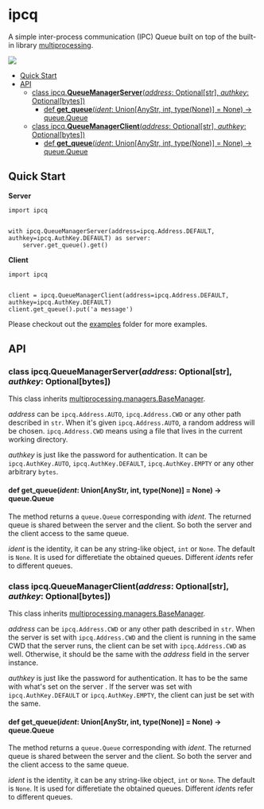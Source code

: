# ipcq

A simple inter-process communication (IPC) Queue built on top of the built-in library [multiprocessing](https://docs.python.org/3/library/multiprocessing.html).

![](examples/showcase.gif)

* [Quick Start](#quick-start)
* [API](#api)
    + [class ipcq.**QueueManagerServer**(*address*: Optional[str], *authkey*: Optional[bytes])](#class-ipcqqueuemanagerserveraddress-optionalstr-authkey-optionalbytes)
        - [def **get_queue**(*ident*: Union[AnyStr, int, type(None)] = None) -> queue.Queue](#def-get_queueident-unionanystr-int-typenone--none---queuequeue)
    + [class ipcq.**QueueManagerClient**(*address*: Optional[str], *authkey*: Optional[bytes])](#class-ipcqqueuemanagerclientaddress-optionalstr-authkey-optionalbytes)
        - [def **get_queue**(*ident*: Union[AnyStr, int, type(None)] = None) -> queue.Queue](#def-get_queueident-unionanystr-int-typenone--none---queuequeue-1)

## Quick Start

**Server**

```
import ipcq


with ipcq.QueueManagerServer(address=ipcq.Address.DEFAULT, authkey=ipcq.AuthKey.DEFAULT) as server:
    server.get_queue().get()
```

**Client**

```
import ipcq


client = ipcq.QueueManagerClient(address=ipcq.Address.DEFAULT, authkey=ipcq.AuthKey.DEFAULT)
client.get_queue().put('a message')
```

Please checkout out the [examples](examples) folder for more examples.

## API

### class ipcq.**QueueManagerServer**(*address*: Optional[str], *authkey*: Optional[bytes])

This class inherits [multiprocessing.managers.BaseManager](https://docs.python.org/3/library/multiprocessing.html#multiprocessing.managers.BaseManager).

*address* can be `ipcq.Address.AUTO`, `ipcq.Address.CWD` or any other path described in `str`.
When it's given `ipcq.Address.AUTO`, a random address will be chosen.
`ipcq.Address.CWD` means using a file that lives in the current working directory.

*authkey* is just like the password for authentication. It can be `ipcq.AuthKey.AUTO`, `ipcq.AuthKey.DEFAULT`, `ipcq.AuthKey.EMPTY` or any other arbitrary `bytes`.

#### def **get_queue**(*ident*: Union[AnyStr, int, type(None)] = None) -> queue.Queue

The method returns a `queue.Queue` corresponding with *ident*.
The returned queue is shared between the server and the client.
So both the server and the client access to the same queue.

*ident* is the identity, it can be any string-like object, `int` or `None`.
The default is `None`.
It is used for differetiate the obtained queues.
Different *ident*s refer to different queues.

### class ipcq.**QueueManagerClient**(*address*: Optional[str], *authkey*: Optional[bytes])

This class inherits [multiprocessing.managers.BaseManager](https://docs.python.org/3/library/multiprocessing.html#multiprocessing.managers.BaseManager).

*address* can be `ipcq.Address.CWD` or any other path described in `str`.
When the server is set with `ipcq.Address.CWD` and the client is running in the same CWD that the server runs, the client can be set with `ipcq.Address.CWD` as well.
Otherwise, it should be the same with the *address* field in the server instance.

*authkey* is just like the password for authentication. It has to be the same with what's set on the server .
If the server was set with `ipcq.AuthKey.DEFAULT` or `ipcq.AuthKey.EMPTY`, the client can just be set with the same.

#### def **get_queue**(*ident*: Union[AnyStr, int, type(None)] = None) -> queue.Queue

The method returns a `queue.Queue` corresponding with *ident*.
The returned queue is shared between the server and the client.
So both the server and the client access to the same queue.

*ident* is the identity, it can be any string-like object, `int` or `None`.
The default is `None`.
It is used for differetiate the obtained queues.
Different *ident*s refer to different queues.
